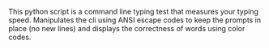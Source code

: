 This python script is a command line typing test that measures your typing speed. Manipulates the cli using ANSI escape codes to keep the prompts in place (no new lines) and displays the correctness of words using color codes.
